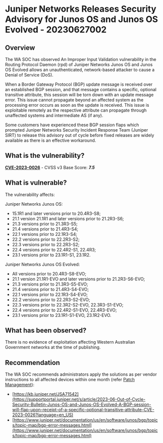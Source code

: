 # Juniper Networks Releases Security Advisory for Junos OS and Junos OS Evolved - 20230627002

## Overview

The WA SOC has observed An Improper Input Validation vulnerability in the Routing Protocol Daemon (rpd) of Juniper Networks Junos OS and Junos OS Evolved allows an unauthenticated, network-based attacker to cause a Denial of Service (DoS).

When a Border Gateway Protocol (BGP) update message is received over an established BGP session, and that message contains a specific, optional transitive attribute, this session will be torn down with an update message error. This issue cannot propagate beyond an affected system as the processing error occurs as soon as the update is received. This issue is exploitable remotely as the respective attribute can propagate through unaffected systems and intermediate AS (if any).

Some customers have experienced these BGP session flaps which prompted Juniper Networks Security Incident Response Team (Juniper SIRT) to release this advisory out of cycle before fixed releases are widely available as there is an effective workaround.

## What is the vulnerability?

[**CVE-2023-0026**](https://nvd.nist.gov/vuln/detail/CVE-2023-0026) - CVSS v3 Base Score: ***7.5***

## What is vulnerable?

The vulnerability affects:

Juniper Networks Junos OS:

- 15.1R1 and later versions prior to 20.4R3-S8;
- 21.1 version 21.1R1 and later versions prior to 21.2R3-S6;
- 21.3 versions prior to 21.3R3-S5;
- 21.4 versions prior to 21.4R3-S4;
- 22.1 versions prior to 22.1R3-S4;
- 22.2 versions prior to 22.2R3-S2;
- 22.3 versions prior to 22.2R3-S2;
- 22.4 versions prior to 22.4R2-S1, 22.4R3;
- 23.1 versions prior to 23.1R1-S1, 23.1R2.

Juniper Networks Junos OS Evolved:

- All versions prior to 20.4R3-S8-EVO;
- 21.1 version 21.1R1-EVO and later versions prior to 21.2R3-S6-EVO;
- 21.3 versions prior to 21.3R3-S5-EVO;
- 21.4 versions prior to 21.4R3-S4-EVO;
- 22.1 versions prior to 22.1R3-S4-EVO;
- 22.2 versions prior to 22.2R3-S2-EVO;
- 22.3 versions prior to 22.3R2-S2-EVO, 22.3R3-S1-EVO;
- 22.4 versions prior to 22.4R2-S1-EVO, 22.4R3-EVO;
- 23.1 versions prior to 23.1R1-S1-EVO, 23.1R2-EVO.

## What has been observed?

There is no evidence of exploitation affecting Western Australian Government networks at the time of publishing.

## Recommendation

The WA SOC recommends administrators apply the solutions as per vendor instructions to all affected devices within one month (refer [Patch Management](../guidelines/patch-management.md)):

- [https://kb.juniper.net/JSA71542](https://supportportal.juniper.net/s/article/2023-06-Out-of-Cycle-Security-Bulletin-Junos-OS-and-Junos-OS-Evolved-A-BGP-session-will-flap-upon-receipt-of-a-specific-optional-transitive-attribute-CVE-2023-0026?language=en_US)
- [https://www.juniper.net/documentation/us/en/software/junos/bgp/topics/topic-map/bgp-error-messages.html](https://www.juniper.net/documentation/us/en/software/junos/bgp/topics/topic-map/bgp-error-messages.html)

